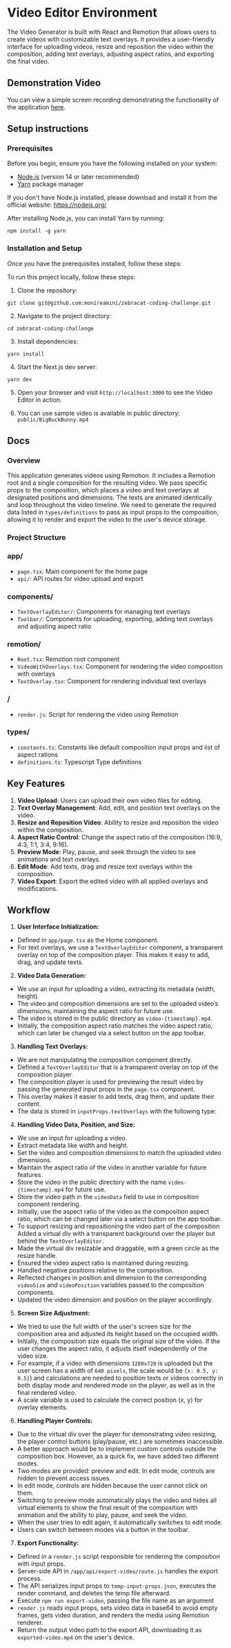 # Video Editor Environment

The Video Generator is built with React and Remotion that allows users to create videos with customizable text overlays.
It provides a user-friendly interface for uploading videos, resize and reposition the video within the composition,
adding text overlays, adjusting aspect ratios, and exporting the final video.

## Demonstration Video

You can view a simple screen recording demonstrating the functionality of the application [here](https://shorturl.at/fA914).


## Setup instructions

### Prerequisites

Before you begin, ensure you have the following installed on your system:

- [Node.js](https://nodejs.org/) (version 14 or later recommended)
- [Yarn](https://yarnpkg.com/) package manager

If you don't have Node.js installed, please download and install it from the official website: https://nodejs.org/

After installing Node.js, you can install Yarn by running:

```
npm install -g yarn
```

### Installation and Setup

Once you have the prerequisites installed, follow these steps:

To run this project locally, follow these steps:

1. Clone the repository:

```
git clone git@github.com:monireamini/zebracat-coding-challenge.git
```

2. Navigate to the project directory:

```
cd zebracat-coding-challenge
```

3. Install dependencies:

```
yarn install
```

4. Start the Next.js dev server:

```
yarn dev
```

5. Open your browser and visit `http://localhost:3000` to see the Video Editor in action.

6. You can use sample video is available in public directory: `public/BigBuckBunny.mp4`

## Docs

### Overview

This application generates videos using Remotion. It includes a Remotion root and a single composition for the resulting
video. We pass specific props to the composition, which places a video and text overlays at designated positions and
dimensions. The texts are animated identically and loop throughout the video timeline. We need to generate the
required data listed in `types/definitions` to pass as input props to the composition, allowing it to render and export
the video to the
user's device storage.

### Project Structure

### app/

- `page.tsx`: Main component for the home page
- `api/`: API routes for video upload and export

### components/

- `TextOverlayEditor/`: Components for managing text overlays
- `Toolbar/`: Components for uploading, exporting, adding text overlays and adjusting aspect ratio

### remotion/

- `Root.tsx`: Remotion root component
- `VideoWithOverlays.tsx`: Component for rendering the video composition with overlays
- `TextOverlay.tsx`: Component for rendering individual text overlays

### /

- `render.js`: Script for rendering the video using Remotion

### types/

- `constants.ts`: Constants like default composition input props and list of aspect rations
- `definitions.ts`: Typescript Type definitions

## Key Features

1. **Video Upload**: Users can upload their own video files for editing.
2. **Text Overlay Management**: Add, edit, and position text overlays on the video.
3. **Resize and Reposition Video**: Ability to resize and reposition the video within the composition.
4. **Aspect Ratio Control**: Change the aspect ratio of the composition (16:9, 4:3, 1:1, 3:4, 9:16).
5. **Preview Mode**: Play, pause, and seek through the video to see animations and text overlays.
6. **Edit Mode**: Add texts, drag and resize text overlays within the composition.
7. **Video Export**: Export the edited video with all applied overlays and modifications.

## Workflow

1. **User Interface Initialization:**

- Defined in `app/page.tsx` as the Home component.
- For text overlays, we use a `TextOverlayEditor` component, a transparent overlay on top of the composition player.
  This makes it easy to add, drag, and update texts.

2. **Video Data Generation:**

- We use an input for uploading a video, extracting its metadata (width, height).
- The video and composition dimensions are set to the uploaded video’s dimensions, maintaining the aspect ratio for
  future use.
- The video is stored in the public directory as `video-{timestamp}.mp4`.
- Initially, the composition aspect ratio matches the video aspect ratio, which can later be changed via a select button
  on the app toolbar.

3. **Handling Text Overlays:**

- We are not manipulating the composition component directly.
- Defined a `TextOverlayEditor` that is a transparent overlay on top of the composition player.
- The composition player is used for previewing the result video by passing the generated input props in
  the `page.tsx` component.
- This overlay makes it easier to add texts, drag them, and update their content.
- The data is stored in `inputProps.textOverlays` with the following type:

4. **Handling Video Data, Position, and Size:**

- We use an input for uploading a video.
- Extract metadata like width and height.
- Set the video and composition dimensions to match the uploaded video dimensions.
- Maintain the aspect ratio of the video in another variable for future features.
- Store the video in the public directory with the name `video-{timestamp}.mp4` for future use.
- Store the video path in the `videoData` field to use in composition component rendering.
- Initially, use the aspect ratio of the video as the composition aspect ratio, which can be changed later via a select
  button on the app toolbar.
- To support resizing and repositioning the video part of the composition Added a virtual div with a transparent
  background over the player but behind the `TextOverlayEditor`.
- Made the virtual div resizable and draggable, with a green circle as the resize handle.
- Ensured the video aspect ratio is maintained during resizing.
- Handled negative positions relative to the composition.
- Reflected changes in position and dimension to the corresponding `videoSize` and `videoPosition` variables passed
  to the composition components.
- Updated the video dimension and position on the player accordingly.

5. **Screen Size Adjustment:**

- We tried to use the full width of the user's screen size for the composition area and adjusted its height based on the
  occupied width.
- Initially, the composition size equals the original size of the video. If the user changes the aspect ratio, it
  adjusts itself independently of the video size.
- For example, if a video with dimensions `1280x720` is uploaded but the user screen has a width of `640 pixels`, the
  scale would be `{x: 0.5, y: 0.5}`) and calculations are needed to position texts or videos correctly in both display mode
  and
  rendered mode on the player, as well as in the final rendered video.
- A scale variable is used to calculate the correct position (x, y) for overlay elements.

6. **Handling Player Controls:**

- Due to the virtual div over the player for demonstrating video resizing, the player control buttons (play/pause, etc.)
  are sometimes inaccessible.
- A better approach would be to implement custom controls outside the composition box. However, as a quick fix, we have
  added two different modes.
- Two modes are provided: preview and edit. In edit mode, controls are hidden to prevent access issues.
- In edit mode, controls are hidden because the user cannot click on them.
- Switching to preview mode automatically plays the video and hides all virtual elements to show the final result of the
  composition with animation and the ability to play, pause, and seek the video.
- When the user tries to edit again, it automatically switches to edit mode.
- Users can switch between modes via a button in the toolbar.

7. **Export Functionality:**

- Defined in a `render.js` script responsible for rendering the composition with input props.
- Server-side API in `/app/api/export-video/route.js` handles the export process.
- The API serializes input props to `temp-input-props.json`, executes the render command, and deletes the temp file
  afterward.
- Execute `npm run export-video`, passing the file name as an argument
- `render.js` reads input props, sets video data in base64 to avoid empty frames, gets video duration, and renders the
  media using Remotion renderer.
- Return the output video path to the export API, downloading it as `exported-video.mp4` on the user's device.

